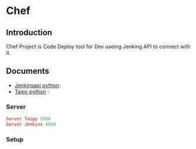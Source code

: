 # Chef

## Introduction

Chef Project is Code Deploy tool for Dev useing Jenking API to connect with it.

## Documents

- [Jenkinsapi python](https://jenkinsapi.readthedocs.io/en/latest/):
- [Taipy python](https://taipy.io/) :

### Server
```ruby
Server Taipy 5000
Server Jenkins 8080


```


### Setup

